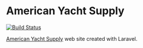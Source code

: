 # American Yacht Supply

[![Build Status](https://travis-ci.org/skyunlimitedinc/ays.svg?branch=master)](https://travis-ci.org/skyunlimitedinc/ays)

[American Yacht Supply][web] web site created with Laravel.

[web]:https://www.americanyachtsupply.com/
